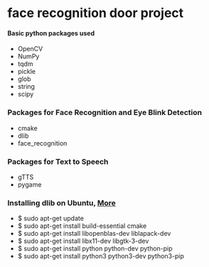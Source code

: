 # face recognition door project

#### Basic python packages used
* OpenCV
* NumPy
* tqdm
* pickle
* glob
* string
* scipy

### Packages for Face Recognition and Eye Blink Detection
* cmake
* dlib
* face_recognition

### Packages for Text to Speech
* gTTS
* pygame


### Installing dlib on Ubuntu, [More](https://www.pyimagesearch.com/2018/01/22/install-dlib-easy-complete-guide/)
* $ sudo apt-get update
* $ sudo apt-get install build-essential cmake
* $ sudo apt-get install libopenblas-dev liblapack-dev
* $ sudo apt-get install libx11-dev libgtk-3-dev
* $ sudo apt-get install python python-dev python-pip
* $ sudo apt-get install python3 python3-dev python3-pip
